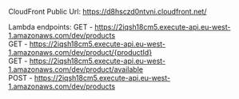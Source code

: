 CloudFront Public Url:
https://d8hsczd0ntvni.cloudfront.net/


Lambda endpoints:
GET  - https://2iqsh18cm5.execute-api.eu-west-1.amazonaws.com/dev/products </br>
GET  - https://2iqsh18cm5.execute-api.eu-west-1.amazonaws.com/dev/product/{productId} </br>
GET  - https://2iqsh18cm5.execute-api.eu-west-1.amazonaws.com/dev/product/available </br>
POST - https://2iqsh18cm5.execute-api.eu-west-1.amazonaws.com/dev/products </br>
